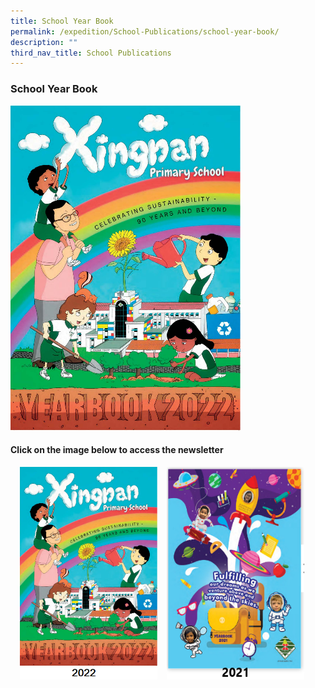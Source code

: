 ```yaml
---
title: School Year Book
permalink: /expedition/School-Publications/school-year-book/
description: ""
third_nav_title: School Publications
---
```

### School Year Book 
![](/images/2023%20Year%20Book.png)
#### Click on the image below to access the newsletter 
<a href="https://designrr.page/?id=250767&token=3990580765&type=FP&h=7630"><img src="/images/2023%20Year%20Book1.png" style="width:220px;height:340px;margin-left:15px;" align = "Left"></a>

<a href="https://designrr.page/?id=245368&token=3268992976&type=FP&h=2444"><img src="/images/2021%20Yearbook.png" style="width:220px;height:340px;margin-left:15px;" align = "Left"></a>